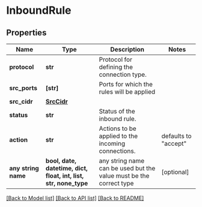 # InboundRule


## Properties
Name | Type | Description | Notes
------------ | ------------- | ------------- | -------------
**protocol** | **str** | Protocol for defining the connection type. | 
**src_ports** | **[str]** | Ports for which the rules will be applied | 
**src_cidr** | [**SrcCidr**](SrcCidr.md) |  | 
**status** | **str** | Status of the inbound rule. | 
**action** | **str** | Actions to be applied to the incoming connections. | defaults to "accept"
**any string name** | **bool, date, datetime, dict, float, int, list, str, none_type** | any string name can be used but the value must be the correct type | [optional]

[[Back to Model list]](../README.md#documentation-for-models) [[Back to API list]](../README.md#documentation-for-api-endpoints) [[Back to README]](../README.md)


